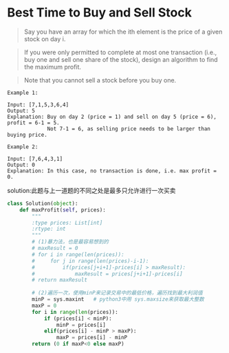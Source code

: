 # Best Time to Buy and Sell Stock
>Say you have an array for which the ith element is the price of a given stock on day i.

>If you were only permitted to complete at most one transaction (i.e., buy one and sell one share of the stock), design an algorithm to find the maximum profit.

>Note that you cannot sell a stock before you buy one.

```
Example 1:

Input: [7,1,5,3,6,4]
Output: 5
Explanation: Buy on day 2 (price = 1) and sell on day 5 (price = 6), profit = 6-1 = 5.
             Not 7-1 = 6, as selling price needs to be larger than buying price.

Example 2:

Input: [7,6,4,3,1]
Output: 0
Explanation: In this case, no transaction is done, i.e. max profit = 0.
```
solution:此题与上一道题的不同之处是最多只允许进行一次买卖
```python
class Solution(object):
    def maxProfit(self, prices):
        """
        :type prices: List[int]
        :rtype: int
        """
        # (1)暴力法，也是最容易想到的
        # maxResult = 0
        # for i in range(len(prices)):
        #     for j in range(len(prices)-i-1):
        #         if(prices[j+i+1]-prices[i] > maxResult):
        #             maxResult = prices[j+i+1]-prices[i]
        # return maxResult
        
        # (2)遍历一次，使用minP来记录交易中的最低价格，遍历找到最大利润值
        minP = sys.maxint   # python3中用 sys.maxsize来获取最大整数
        maxP = 0
        for i in range(len(prices)):
            if (prices[i] < minP):
                minP = prices[i]
            elif(prices[i] - minP > maxP):
                maxP = prices[i] - minP
        return (0 if maxP<0 else maxP)
```